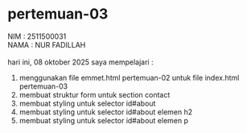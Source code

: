 # pertemuan-03
NIM : 2511500031<br> 
NAMA : NUR FADILLAH<br><br>
hari ini, 08 oktober 2025 saya mempelajari :
<ol>
<li>menggunakan file emmet.html pertemuan-02 untuk file index.html pertemuan-03</li>
<li>membuat struktur form untuk section contact</li>
<li>membuat styling untuk selector id#about</li>
<li>membuat styling untuk selector id#about elemen h2</li>
<li>membuat styling untuk selector id#about elemen p</li>

</ol>